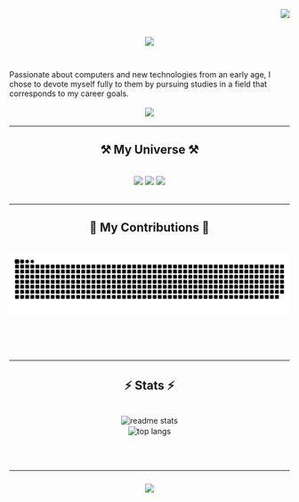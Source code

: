 
<img align="right" src="https://visitor-badge.laobi.icu/badge?page_id=Monsieur9Bre99.Monsieur9Bre99" />

<h1 align="center">
    <img src="https://readme-typing-svg.herokuapp.com/?font=Righteous&size=36&center=true&vCenter=true&width=500&height=70&duration=4000&lines=Hi+There!+👋;+I'm+Breroot!;&color=%24115e8e" />
</h1>

<br/>
    Passionate about computers and new technologies from an early age, I chose to devote myself fully to them by pursuing studies in a field that corresponds to my career goals.
 
<div align="center"> 
<br/>
<!--   <a href="mailto:" style="text-decoration: none;">
    <img src="https://img.shields.io/badge/Gmail-333333?style=for-the-badge&logo=gmail&logoColor=blue" />
  </a> &nbsp; -->
  <a href="https://tinyurl.com/sanbre/" target="_blank" style="text-decoration: none;">
    <img src="https://img.shields.io/badge/LinkedIn-0077B5?style=for-the-badge&logo=linkedin&logoColor=white" target="_blank" />
  </a>
</div>

 <hr/>
 
<h2 align="center">⚒️ My Universe ⚒️</h2>
<br/>
<div align="center">
    <!-- Langages -->
    <img src="https://skillicons.dev/icons?i=html,css,sass,javascript,python,php,md,cs" />
    <!-- Frameworks -->
    <img src="https://skillicons.dev/icons?i=nodejs,angular,symfony,bootstrap" />
    <!-- Outils -->
    <img src="https://skillicons.dev/icons?i=vscode,github,figma,tailwind,gitlab,codepen,git,linux,powershell,docker,wordpress,postgres,mysql,postman" /><br>
</div>

<br/>
<hr/>

<div align="center">
  <h2>🐍 My Contributions 🐍</h2>
  <br>
  <img alt="snake eating my contributions" src="https://raw.githubusercontent.com/Monsieur9Bre99/Monsieur9Bre99/output/github-contribution-grid-snake.svg" />
  
  <br/><br/><br/>
</div>

<hr/>

<h2 align="center">⚡ Stats ⚡</h2>
<br>
<div align=center>
  <img width=390 src="https://github-readme-stats.vercel.app/api?username=Monsieur9Bre99&count_private=true&show_icons=true&theme=react&rank_icon=github&border_radius=10" alt="readme stats" />
<br>
  <img width=325 align="center" src="https://github-readme-stats.vercel.app/api/top-langs/?username=Monsieur9Bre99&hide=HTML&langs_count=8&layout=compact&theme=react&border_radius=10&size_weight=0.5&count_weight=0.5&exclude_repo=github-readme-stats" alt="top langs" />
</div>



<br/><br/>
<hr/>

<h3 align="center">
    <img src="https://readme-typing-svg.herokuapp.com/?font=Righteous&size=25&center=true&vCenter=true&width=500&height=70&duration=4000&lines=Thanks+for+visiting!+✌️;&color=%24115e8e" />
</h3>

<br/>
